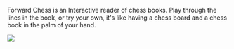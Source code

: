 Forward Chess is an Interactive reader of chess books. Play through the lines in the book, or try your own, it's like having a chess board and a chess book in the palm of your hand.

<img src="http://a1.mzstatic.com/us/r30/Purple5/v4/2f/2d/54/2f2d54db-9aae-ddba-607a-a6e2aa2567b7/screen322x572.jpeg">

